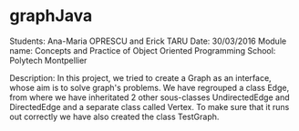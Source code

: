 # graphJava
Students: Ana-Maria OPRESCU and Erick TARU
Date: 30/03/2016
Module name: Concepts and Practice of Object Oriented Programming
School: Polytech Montpellier

Description:  In this project, we tried to create a  Graph as an interface, whose aim is to solve graph's problems. We have regrouped a class Edge, from where we have inheritated 2 other sous-classes UndirectedEdge and DirectedEdge and a separate class called Vertex. To make sure that it runs out correctly we have also created the class TestGraph.
